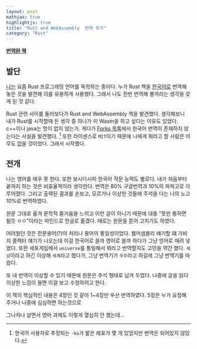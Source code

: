 ```yaml
---
layout: post
mathjax: true
highlightjs: true
title: "Rust and WebAssembly  번역 후기"
category: "Rust"
---
```



**[번역돤 책][book]**

## 발단
[나는](../rust란.html) 요즘 Rust  프로그레밍 언어를 독학하는 중이다. 누가 Rust 책을 [한국어로](https://rinthel.github.io/rust-lang-book-ko/)   번역해 놓은 것을 발견해 이를 유용하게 사용했다. 그래서 나도 한번 번역해 볼까라는 생각을 갖게 된 것 같다.

Rust 관련 사이를 둘러보다가 Rust and WebAssembly 책을 발견했다. 생각해보니 내가 Rust를 시작할때 든 생각 중 하나가 이 Wasm을 하고 싶다는 이유도 있었다. c++이나 java는 멋이 없지 않는가.
게다가 [Forks 목록][forks]에서 한국어 번역이 존재하지 않는다는 사실을 발견했다. [^1] 또한 라이센스로 `MIT`이기 때문에 나에게 뭐라고 할 사람은 아무도 없을 것이었다. 그래서 시작했다.


## 전개
나는 영어를 매우 못 한다. 또한 보시다시피 한국어 작문 능력도 별로다. 내가 처음부터 끝까지 하는 것은 비효율적이라 생각한다.  번역은 80% 구글번역과 10%의 파파고로 이루어졌다. 그리고 출력된 결과를 손보고, 모르거나 이상한 것들에 주석을 다는 나의 노고 10%로 번역하였다.

원문 그대로 옮겨 문학적 즐거움을 느끼고 이런 글이 아니기 때문에 대충 "뜻만 통하면 될듯 ㅇㅇ"이라는 마인드로 한글로 옮겼다. 때로는 원문을 뜯어 고치기도 하였다.

어려웠던 것은 전문용어(?)의 처리나 용어의 통일성이었다. 웹어샘블리 얘기할 떄 가비지 콜렉터 얘기가 나오는데 이걸 한국어로 쓸까 영어로 쓸까 하다가 그냥 엉어로 때려 넣었다. 또한 세포게임에서 `universe`를 통일해서  뭐라고 번역할지도 고민을 약간 했다. `세상`이라고 하긴 이상해 `세계`라고 했다가, 그냥 번역기가 `우주`라고 하길레 그냥 번역기를 따랐다.

또 내 번역이 이상할 수 있기 때문에 원문은 주석 형태로 남겨 두었다. 나중에 글을 읽다 이상한 느낌이 들면 이걸 보고 수정하려고 한다.

이 책의 핵심적인 내용은 4장인 것 같아 1~4장만 우선 번역하였다. 5장은 누가 요청해주거나 나중에 심심하면 하는것으로

그나저나 살면서 영어 과제도 이렇게 열심히 안 했는데...


[^1]: 한국어 사용자로 추정되는 `-ko`가 붙은 레포가 몇 개 있었지만 번역은 되어있지 않았다.

[forks]: https://github.com/rustwasm/book/network/members
[book]: https://esctabcapslock.github.io/rustwasmbook-ko
